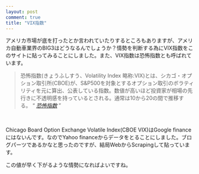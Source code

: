 ```yaml
---
layout: post
comment: true
title: "VIX指数"
---
```

<p>アメリカ市場が底を打ったとか言われていたりするところもありますが、アメリカ自動車業界のBIG3はどうなるんでしょうか？情勢を判断する為にVIX指数をこのサイトに貼ってみることにしました。また、VIX指数は恐怖指数とも呼ばれています。
</p>

<blockquote>
恐怖指数(きょうふしすう、Volatility Index 略称:VIX)とは、シカゴ・オプション取引所(CBOE)が、S&P500を対象とするオプション取引のボラティリティを元に算出、公表している指数。数値が高いほど投資家が相場の先行きに不透明感を持っているとされる。通常は10から20の間で推移する。
	<q>
		<cite><a href="http://ja.wikipedia.org/wiki/恐怖指数">恐怖指数</a></cite>
	</q>
</blockquote><br />

<!--more--><p>
Chicago Board Option Exchange Volatile Index(CBOE VIX)はGoogle financeにはないんです。なのでYahoo financeからデータをとることにしました。ブログパーツであるかなと思ったのですが、結局WebからScrapingして貼っています。
</p>
<p>
この値が早く下がるような情勢になればよいですね。
</p>
